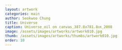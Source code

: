 ```yaml
---
layout: artwork
categories: main
author: Seokwoo Chung
title: Universe
caption: Universe_oil on canvas_387.8x781.8㎝_2008
image: /assets/images/artworks/artwork010.jpg
thumb: /assets/images/artworks/thumbs/artwork010.jpg
order: 10
---
```

